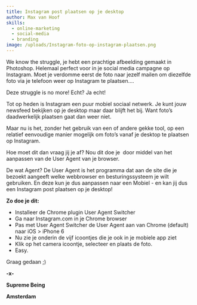 ```yaml
---
title: Instagram post plaatsen op je desktop
author: Max van Hoof
skills:
  - online-marketing
  - social-media
  - branding
image: /uploads/Instagram-foto-op-instagram-plaatsen.png
---
```



We know the struggle, je hebt een prachtige afbeelding gemaakt in Photoshop. Helemaal perfect voor in je social media campagne op Instagram. Moet je verdomme eerst de foto naar jezelf mailen om diezelfde foto via je telefoon weer op Instagram te plaatsen….

Deze struggle is no more! Echt? Ja echt!

Tot op heden is Instagram een puur mobiel sociaal netwerk. Je kunt jouw newsfeed bekijken op je desktop maar daar blijft het bij. Want foto’s daadwerkelijk plaatsen gaat dan weer niet.

Maar nu is het, zonder het gebruik van een of andere gekke tool, op een relatief eenvoudige manier mogelijk om foto’s vanaf je desktop te plaatsen op Instagram.

Hoe moet dit dan vraag jij je af? Nou dit doe je  door middel van het aanpassen van de User Agent van je browser.

De wat Agent? De User Agent is het programma dat aan de site die je bezoekt aangeeft welke webbrowser en besturingssysteem je wilt gebruiken. En deze kun je dus aanpassen naar een Mobiel - en kan jij dus een Instagram post plaatsen op je desktop!

**Zo doe je dit:**

* Installeer de Chrome plugin User Agent Switcher
* Ga naar Instagram.com in je Chrome browser
* Pas met User Agent Switcher de User Agent aan van Chrome (default) naar iOS &gt; iPhone 6
* Nu zie je onderin de vijf icoontjes die je ook in je mobiele app ziet
* Klik op het camera icoontje, selecteer en plaats de foto.
* Easy.

Graag gedaan ;)

**-x-**

**Supreme Being**

**Amsterdam**